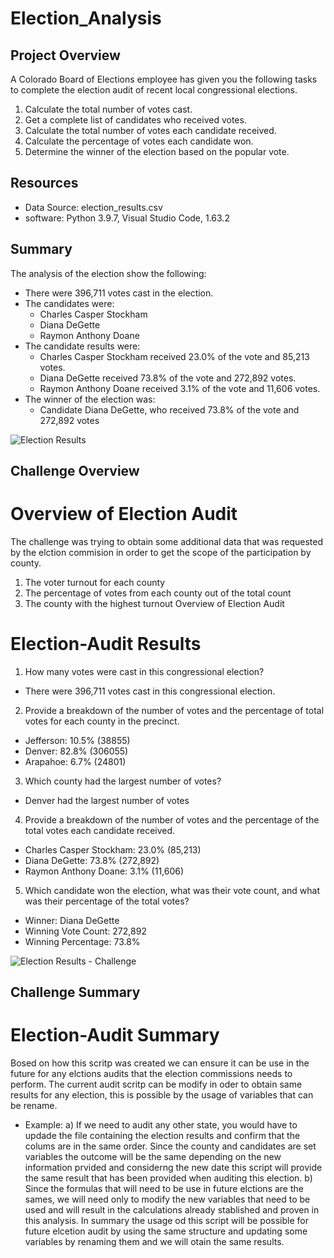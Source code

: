 # Election_Analysis

## Project Overview
A Colorado Board of Elections employee has given you the following tasks to complete the election audit of recent local congressional elections.

1. Calculate the total number of votes cast.
2. Get a complete list of candidates who received votes.
3. Calculate the total number of votes each candidate received.
4. Calculate the percentage of votes each candidate won.
5. Determine the winner of the election based on the popular vote.

## Resources
- Data Source: election_results.csv
- software: Python 3.9.7, Visual Studio Code, 1.63.2

## Summary
The analysis of the election show the following:
- There were 396,711 votes cast in the election.
- The candidates were:
  - Charles Casper Stockham
  - Diana DeGette
  - Raymon Anthony Doane
- The candidate results were:
  - Charles Casper Stockham received 23.0% of the vote and 85,213 votes.  
  - Diana DeGette received 73.8% of the vote and 272,892 votes.  
  - Raymon Anthony Doane received 3.1% of the vote and 11,606 votes.         
- The winner of the election was:
  - Candidate Diana DeGette, who received 73.8% of the vote and 272,892 votes
 
![Election Results](https://user-images.githubusercontent.com/95668609/150623328-11c04caf-613c-4ba0-8f1d-0d9627b97e8f.png)

## Challenge Overview
# Overview of Election Audit
The challenge was trying to obtain some additional data that was requested by the elction commision in order to get the scope of the participation by county.
1. The voter turnout for each county
2. The percentage of votes from each county out of the total count
3. The county with the highest turnout 
Overview of Election Audit

# Election-Audit Results
1. How many votes were cast in this congressional election?
- There were 396,711 votes cast in this congressional election.
2. Provide a breakdown of the number of votes and the percentage of total votes for each county in the precinct.
- Jefferson: 10.5% (38855)
- Denver: 82.8% (306055)
- Arapahoe: 6.7% (24801)
3. Which county had the largest number of votes?
- Denver had the largest number of votes
4. Provide a breakdown of the number of votes and the percentage of the total votes each candidate received.
- Charles Casper Stockham: 23.0% (85,213)
- Diana DeGette: 73.8% (272,892)
- Raymon Anthony Doane: 3.1% (11,606)
5. Which candidate won the election, what was their vote count, and what was their percentage of the total votes?
- Winner: Diana DeGette
- Winning Vote Count: 272,892
- Winning Percentage: 73.8%

![Election Results - Challenge](https://user-images.githubusercontent.com/95668609/150623387-154a0e34-7155-47d6-ad7f-545780b66dcb.png)

## Challenge Summary
# Election-Audit Summary
Bosed on how this scritp was created we can ensure it can be use in the future for any elctions audits that the election commissions needs to perform.
The current audit scritp can be modify in oder to obtain same results for any election, this is possible by the usage of variables that can be rename.
- Example:
    a) If we need to audit any other state, you would have to updade the file containing the election results and confirm that the colums are in the same order. Since the county and candidates are set variables the outcome will be the same depending on the new information prvided and considerng the new date this script will provide the same result that has been provided when auditing this election.
    b) Since the formulas that will need to be use in future elctions are the sames, we will need only to modify the new variables that need to be used and will result in the calculations already stablished and proven in this analysis.
In summary the usage od this script will be possible for future elcetion audit by using the same structure and updating some variables by renaming them and we will otain the same results.
